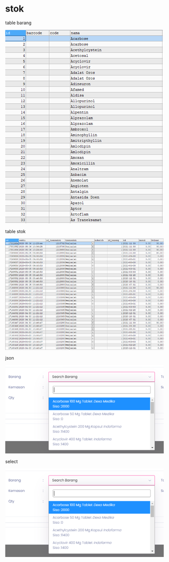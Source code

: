 # stok

table barang <br>

![alt text](https://github.com/fikrizabintang/stok/blob/master/dc_barang.png)

table stok <br>

![alt text](https://github.com/fikrizabintang/stok/blob/master/dc_stok.png)

json <br>

![alt text](https://github.com/fikrizabintang/stok/blob/master/image.png)

select <br>

![alt text](https://github.com/fikrizabintang/stok/blob/master/Untitled.png)



